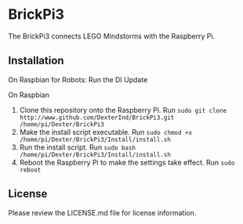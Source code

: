 BrickPi3
========
The BrickPi3 connects LEGO Mindstorms with the Raspberry Pi.

Installation
------------
On Raspbian for Robots:
    Run the DI Update

On Raspbian
1. Clone this repository onto the Raspberry Pi. Run `sudo git clone http://www.github.com/DexterInd/BrickPi3.git /home/pi/Dexter/BrickPi3`
2. Make the install script executable. Run `sudo chmod +x /home/pi/Dexter/BrickPi3/Install/install.sh`
3. Run the install script. Run `sudo bash /home/pi/Dexter/BrickPi3/Install/install.sh`
4. Reboot the Raspberry Pi to make the settings take effect. Run `sudo reboot`

License
-------
Please review the LICENSE.md file for license information.
